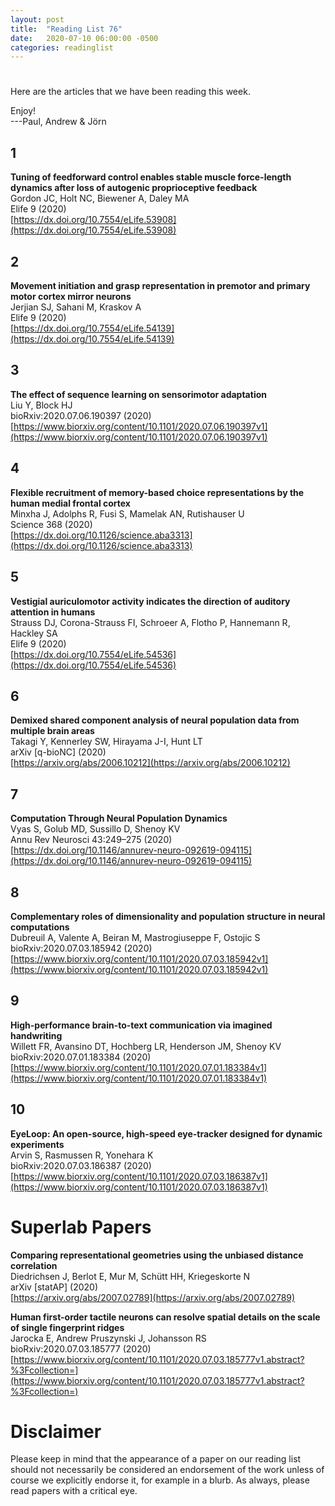 ```yaml
---
layout: post
title:  "Reading List 76"
date:   2020-07-10 06:00:00 -0500
categories: readinglist
---
```


# 

Here are the articles that we have been reading this week.

Enjoy!  
---Paul, Andrew & Jörn

## 1
**Tuning of feedforward control enables stable muscle force-length dynamics after loss of autogenic proprioceptive feedback**  
Gordon JC, Holt NC, Biewener A, Daley MA  
Elife 9 (2020)  
[https://dx.doi.org/10.7554/eLife.53908](https://dx.doi.org/10.7554/eLife.53908)

## 2
**Movement initiation and grasp representation in premotor and primary motor cortex mirror neurons**  
Jerjian SJ, Sahani M, Kraskov A  
Elife 9 (2020)  
[https://dx.doi.org/10.7554/eLife.54139](https://dx.doi.org/10.7554/eLife.54139)

## 3
**The effect of sequence learning on sensorimotor adaptation**  
Liu Y, Block HJ  
bioRxiv:2020.07.06.190397 (2020)  
[https://www.biorxiv.org/content/10.1101/2020.07.06.190397v1](https://www.biorxiv.org/content/10.1101/2020.07.06.190397v1)

## 4
**Flexible recruitment of memory-based choice representations by the human medial frontal cortex**  
Minxha J, Adolphs R, Fusi S, Mamelak AN, Rutishauser U  
Science 368 (2020)  
[https://dx.doi.org/10.1126/science.aba3313](https://dx.doi.org/10.1126/science.aba3313)

## 5
**Vestigial auriculomotor activity indicates the direction of auditory attention in humans**  
Strauss DJ, Corona-Strauss FI, Schroeer A, Flotho P, Hannemann R, Hackley SA  
Elife 9 (2020)  
[https://dx.doi.org/10.7554/eLife.54536](https://dx.doi.org/10.7554/eLife.54536)

## 6
**Demixed shared component analysis of neural population data from multiple brain areas**  
Takagi Y, Kennerley SW, Hirayama J-I, Hunt LT  
arXiv [q-bioNC] (2020)  
[https://arxiv.org/abs/2006.10212](https://arxiv.org/abs/2006.10212)

## 7
**Computation Through Neural Population Dynamics**  
Vyas S, Golub MD, Sussillo D, Shenoy KV  
Annu Rev Neurosci 43:249–275 (2020)  
[https://dx.doi.org/10.1146/annurev-neuro-092619-094115](https://dx.doi.org/10.1146/annurev-neuro-092619-094115)

## 8
**Complementary roles of dimensionality and population structure in neural computations**  
Dubreuil A, Valente A, Beiran M, Mastrogiuseppe F, Ostojic S  
bioRxiv:2020.07.03.185942 (2020)  
[https://www.biorxiv.org/content/10.1101/2020.07.03.185942v1](https://www.biorxiv.org/content/10.1101/2020.07.03.185942v1)

## 9
**High-performance brain-to-text communication via imagined handwriting**  
Willett FR, Avansino DT, Hochberg LR, Henderson JM, Shenoy KV  
bioRxiv:2020.07.01.183384 (2020)  
[https://www.biorxiv.org/content/10.1101/2020.07.01.183384v1](https://www.biorxiv.org/content/10.1101/2020.07.01.183384v1)

## 10
**EyeLoop: An open-source, high-speed eye-tracker designed for dynamic experiments**  
Arvin S, Rasmussen R, Yonehara K  
bioRxiv:2020.07.03.186387 (2020)  
[https://www.biorxiv.org/content/10.1101/2020.07.03.186387v1](https://www.biorxiv.org/content/10.1101/2020.07.03.186387v1)



# Superlab Papers

**Comparing representational geometries using the unbiased distance correlation**  
Diedrichsen J, Berlot E, Mur M, Schütt HH, Kriegeskorte N  
arXiv [statAP] (2020)  
[https://arxiv.org/abs/2007.02789](https://arxiv.org/abs/2007.02789)

**Human first-order tactile neurons can resolve spatial details on the scale of single fingerprint ridges**  
Jarocka E, Andrew Pruszynski J, Johansson RS  
bioRxiv:2020.07.03.185777 (2020)  
[https://www.biorxiv.org/content/10.1101/2020.07.03.185777v1.abstract?%3Fcollection=](https://www.biorxiv.org/content/10.1101/2020.07.03.185777v1.abstract?%3Fcollection=)




# Disclaimer
Please keep in mind that the appearance of a paper on our reading list should not necessarily be considered an endorsement of the work unless of course we explicitly endorse it, for example in a blurb. As always, please read papers with a critical eye.
